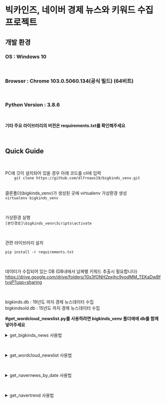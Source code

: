 
# 빅카인즈, 네이버 경제 뉴스와 키워드 수집 프로젝트  

## 개발 환경

### OS : Windows 10  
&nbsp;
### Browser : Chrome 103.0.5060.134(공식 빌드) (64비트)  
&nbsp;

### Python Version : 3.8.6  
&nbsp;
  

**기타 주요 라이브러리의 버전은 requirements.txt를 확인해주세요**  

&nbsp;

## Quick Guide
&nbsp;

PC에 깃이 설치되어 있을 경우 아래 코드를 cli에 입력  
`    
git clone https://github.com/dlfrnaos19/bigkinds_venv.git
`  
&nbsp;

클론폴더(bigkinds_venv)가 생성된 곳에 virtualenv 가상환경 생성  
`
virtualenv bigkinds_venv
`

&nbsp;

가상환경 실행  
`
[본인경로]\bigkinds_venv\Scripts\activate
`

&nbsp;

관련 라이브러리 설치

`
pip install -r requirements.txt
`

&nbsp;

데이터가 수집되어 있는 DB (DB내에서 날짜별 키워드 추출시 필요합니다)  
https://drive.google.com/drive/folders/10s3fONH2pxjhc9yodMM_TEKaDwBftvsP?usp=sharing  

&nbsp;

bigkinds.db : 19년도 까지 경제 뉴스데이터 수집  
bigkindsold.db : 15년도 까지 경제 뉴스데이터 수집  

**#get_wordcloud_newslist.py를 사용하려면 bigkinds_venv 폴더에에 db를 함께 넣어주세요**  

<details>
<summary>get_bigkinds_news 사용법</summary>

<div markdown="1">

1. bigkinds의 일자별 경제 기사를 셀레늄으로 검색하고, csv를 받는 과정에서 로그인이 필요하기 때문에, 로그인이 필요합니다.  

2. bigkinds_venv 경로내에 .env 파일을 만드시고, 안에 id = 아이디, pwd = 패스워드를 입력해주세요(환경변수를 통해 읽어옵니다)  
다운받은 excel 파일을 bigkinds.db에 'dYYYYMMDD'형태 테이블로 저장합니다. table이 존재하면 replace되니 주의하세요  
3. 다운 받은 excel 파일은 삭제합니다  
4. 스크립트의 실행  -s는 start day, -e는 end day 입니다  

&nbsp;

`
python get_bigkinds_news.py -s "YYYYMMDD" -e "YYYYMMDD"
`
</div>
</details>

&nbsp;

<details>
<summary> get_wordcloud_newslist 사용법</summary>

<div markdown="1">

1. 날짜와 키워드를 입력값으로 받아, db내에 해당 날짜를 검색해서 당일의 키워드로 워드클라우드를 생성하고, 해당 키워드가 존재하는 뉴스 기사 데이터프레임을 반환합니다
2. 실행하면 워드클라우드는 업종분야키워드_wordcloud.png, df는 업종분야키워드_news_list.csv생성
3. start_day와 end_day를 입력하면 날짜 리스트를 만들고 검색합니다.
4. keyword는 "마리화나,마이더스AI,아이유" 형식으로 입력받습니다
5. 키워드가 존재하지 않을 시 값이 없어 에러가 발생할 수 있습니다
6. 저장 외에 목적으로 사용할 경우, (워드클라우드, 뉴스리스트 dataframe) 형태 튜플로 반환합니다

`
python get_wordcloud_newslist_from_db.py -s "20220711" --e "20220715" -k "마리화나,마이더스AI,아이유"  
`

</div>
</details>

&nbsp;

<details>
<summary>get_navernews_by_date 사용법</summary>

<div markdown="1">

1. requests를 통해 네이버의 검색엔진에 해당 일자에 맞는 검색을 하고, 뉴스제목과 링크를 가져오며, 연관검색어가 있으면 같이 가져옵니다
2. 연관검색어는 나오기도, 안나오기도 합니다
3. get_naver_news_soup(검색시작날짜, 검색종료날짜, 키워드)를 입력하면 타이틀 리스트, 링크 리스트, 연관검색어 리스트가 csv파일로 저장됩니다
4. 함수로 사용하면, dataframe을 반환합니다

`
python get_navernews_by_date.py --start_day "20220711" --end_day "20220715" --keyword "아이유"  
`

</div>
</details>

&nbsp;

<details>
<summary> get_navertrend 사용법</summary>

<div markdown="1">

1. 업종과 키워드, 시작날짜와 마지막날짜를 입력값으로 받습니다
2. 반환값을 plotly로 그리고, html 파일로 저장합니다
3. 저장한 html 파일을 웹브라우저에서 열어보세요

`
python get_navertrend.py --sector "마리화나" --keywords "메디콕스,마이더스AI,아이큐어" --start_day "20220711" --end_day "20220715"
`

</div>
</details>

&nbsp;